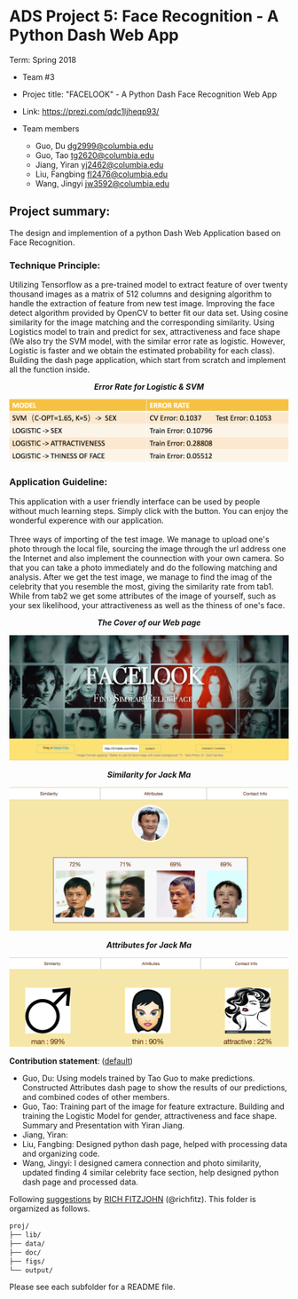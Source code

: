 # ADS Project 5: Face Recognition - A Python Dash Web App

Term: Spring 2018

+ Team #3
+ Projec title: "FACELOOK" - A Python Dash Face Recognition Web App
+ Link: https://prezi.com/qdc1ljheqp93/
+ Team members

   - Guo, Du <dg2999@columbia.edu>
   - Guo, Tao <tg2620@columbia.edu>
   - Jiang, Yiran <yj2462@columbia.edu>
   - Liu, Fangbing <fl2476@columbia.edu>
   - Wang, Jingyi <jw3592@columbia.edu>

## Project summary:

The design and implemention of a python Dash Web Application based on Face Recognition.

### Technique Principle:
 
Utilizing Tensorflow as a pre-trained model to extract feature of over twenty thousand images as a matrix of 512 columns and designing algorithm to handle the extraction of feature from new test image. Improving the face detect algorithm provided by OpenCV to better fit our data set. Using cosine similarity for the image matching and the corresponding similarity. Using Logistics model to train and predict for sex, attractiveness and face shape (We also try the SVM model, with the similar error rate as logistic. However, Logistic is faster and we obtain the estimated probability for each class). Building the dash page application, which start from scratch and implement all the function inside.

***<p align="center">Error Rate for Logistic & SVM</p>***
  ![image](figs/table3.png)<br>
 
### Application Guideline:

This application with a user friendly interface can be used by people without much learning steps. Simply click with the button. You can enjoy the wonderful experence with our application.<br>
<br>
Three ways of importing of the test image. We manage to upload one's photo through the local file,  sourcing the image through the url address one the Internet and also implement the counnection with your own camera. So that you can take a photo immediately and do the following matching and analysis. After we get the test image, we manage to find the imag of the celebrity that you resemble the most, giving the similarity rate from tab1. While from tab2 we get some attributes of the image of yourself, such as your sex likelihood, your attractiveness as well as the thiness of one's face.

***<p align="center">The Cover of our Web page</p>***
  ![image](figs/cover.jpg)<br>
  
***<p align="center">Similarity for Jack Ma</p>***
  ![image](figs/m-simi.png)<br>
  
  
 ***<p align="center">Attributes for Jack Ma</p>***
  ![image](figs/m-att.png)<br>
  

	
**Contribution statement**: ([default](doc/a_note_on_contributions.md)) 

- Guo, Du: Using models trained by Tao Guo to make predictions. Constructed Attributes dash page to show the results of our predictions, and combined codes of other members. 
- Guo, Tao: Training part of the image for feature extracture. Building and training the Logistic Model for gender, attractiveness and face shape. Summary and Presentation with Yiran Jiang.
- Jiang, Yiran:  
- Liu, Fangbing: Designed python dash page, helped with processing data and organizing code.
- Wang, Jingyi:  I designed camera connection and photo similarity, updated finding 4 similar celebrity face section, help designed python dash page and processed data.

Following [suggestions](http://nicercode.github.io/blog/2013-04-05-projects/) by [RICH FITZJOHN](http://nicercode.github.io/about/#Team) (@richfitz). This folder is orgarnized as follows.

```
proj/
├── lib/
├── data/
├── doc/
├── figs/
└── output/
```

Please see each subfolder for a README file.
